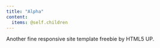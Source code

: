 ```yaml
---
title: "Alpha"
content:
  items: @self.children
---
```

Another fine responsive site template freebie by HTML5 UP.
